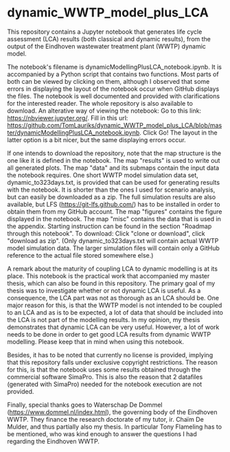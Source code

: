 # dynamic_WWTP_model_plus_LCA
This repository contains a Jupyter notebook that generates life cycle assessment (LCA) results (both classical and dynamic results), from the output of the Eindhoven wastewater treatment plant (WWTP) dynamic model.

The notebook's filename is dynamicModellingPlusLCA_notebook.ipynb. It is accompanied by a Python script that contains two functions. Most parts of both can be viewed by clicking on them, although I observed that some errors in displaying the layout of the notebook occur when GitHub displays the files. The notebook is well documented and provided with clarifications for the interested reader. The whole repository is also available to download. An alterative way of viewing the notebook: Go to this link: https://nbviewer.jupyter.org/. Fill in this url: https://github.com/TomLauriks/dynamic_WWTP_model_plus_LCA/blob/master/dynamicModellingPlusLCA_notebook.ipynb. Click Go! The layout in the latter option is a bit nicer, but the same displaying errors occur.

If one intends to download the repository, note that the map structure is the one like it is defined in the notebook. The map "results" is used to write out all generated plots. The map "data" and its submaps contain the input data the notebook requires. One short WWTP model simulation data set, dynamic_to323days.txt, is provided that can be used for generating results with the notebook. It is shorter than the ones I used for scenario analysis, but can easily be downloaded as a zip. The full simulation results are  also available, but LFS (https://git-lfs.github.com/) has to be installed in order to obtain them from my GitHub account. The map "figures" contains the figure displayed in the notebook. The map "misc" contains the data that is used in the appendix. Starting instruction can be found in the section "Roadmap through this notebook". To download: Click "clone or download", click "download as zip". (Only dynamic_to323days.txt will contain actual WWTP model simulation data. The larger simulation files will contain only a GitHub reference to the actual file stored somewhere else.)

A remark about the maturity of coupling LCA to dynamic modelling is at its place. This notebook is the practical work that accompanied my master thesis, which can also be found in this repository. The primary goal of my thesis was to investigate whether or not dynamic LCA is useful. As a consequence, the LCA part was not as thorough as an LCA should be. One major reason for this, is that the WWTP model is not intended to be coupled to an LCA and as is to be expected, a lot of data that should be included into the LCA is not part of the modelling results. In my opinion, my thesis demonstrates that dynamic LCA can be very useful. However, a lot of work needs to be done in order to get good LCA results from dynamic WWTP modelling. Please keep that in mind when using this notebook.

Besides, it has to be noted that currently no license is provided, implying that this repository falls under exclusive copyright restrictions. The reason for this, is that the notebook uses some results obtained through the commercial software SimaPro. This is also the reason that 2 datafiles (generated with SimaPro) needed for the notebook execution are not provided. 

Finally, special thanks goes to Waterschap De Dommel (https://www.dommel.nl/index.html), the governing body of the Eindhoven WWTP. They finance the research doctorate of my tutor, ir. Chaïm De Mulder, and thus partially also my thesis. In particular Tony Flameling has to be mentioned, who was kind enough to answer the questions I had regarding the Eindhoven WWTP.
